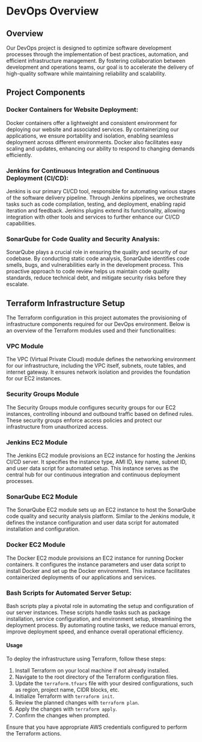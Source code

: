 # DevOps Overview

## Overview
Our DevOps project is designed to optimize software development processes through the implementation of best practices, automation, and efficient infrastructure management. By fostering collaboration between development and operations teams, our goal is to accelerate the delivery of high-quality software while maintaining reliability and scalability.

## Project Components

### Docker Containers for Website Deployment:
Docker containers offer a lightweight and consistent environment for deploying our website and associated services. By containerizing our applications, we ensure portability and isolation, enabling seamless deployment across different environments. Docker also facilitates easy scaling and updates, enhancing our ability to respond to changing demands efficiently.

### Jenkins for Continuous Integration and Continuous Deployment (CI/CD):
Jenkins is our primary CI/CD tool, responsible for automating various stages of the software delivery pipeline. Through Jenkins pipelines, we orchestrate tasks such as code compilation, testing, and deployment, enabling rapid iteration and feedback. Jenkins plugins extend its functionality, allowing integration with other tools and services to further enhance our CI/CD capabilities.

### SonarQube for Code Quality and Security Analysis:
SonarQube plays a crucial role in ensuring the quality and security of our codebase. By conducting static code analysis, SonarQube identifies code smells, bugs, and vulnerabilities early in the development process. This proactive approach to code review helps us maintain code quality standards, reduce technical debt, and mitigate security risks before they escalate.

## Terraform Infrastructure Setup

The Terraform configuration in this project automates the provisioning of infrastructure components required for our DevOps environment. Below is an overview of the Terraform modules used and their functionalities:

### VPC Module
The VPC (Virtual Private Cloud) module defines the networking environment for our infrastructure, including the VPC itself, subnets, route tables, and internet gateway. It ensures network isolation and provides the foundation for our EC2 instances.

### Security Groups Module
The Security Groups module configures security groups for our EC2 instances, controlling inbound and outbound traffic based on defined rules. These security groups enforce access policies and protect our infrastructure from unauthorized access.

### Jenkins EC2 Module
The Jenkins EC2 module provisions an EC2 instance for hosting the Jenkins CI/CD server. It specifies the instance type, AMI ID, key name, subnet ID, and user data script for automated setup. This instance serves as the central hub for our continuous integration and continuous deployment processes.

### SonarQube EC2 Module
The SonarQube EC2 module sets up an EC2 instance to host the SonarQube code quality and security analysis platform. Similar to the Jenkins module, it defines the instance configuration and user data script for automated installation and configuration.

### Docker EC2 Module
The Docker EC2 module provisions an EC2 instance for running Docker containers. It configures the instance parameters and user data script to install Docker and set up the Docker environment. This instance facilitates containerized deployments of our applications and services.

### Bash Scripts for Automated Server Setup:
Bash scripts play a pivotal role in automating the setup and configuration of our server instances. These scripts handle tasks such as package installation, service configuration, and environment setup, streamlining the deployment process. By automating routine tasks, we reduce manual errors, improve deployment speed, and enhance overall operational efficiency.


#### Usage
To deploy the infrastructure using Terraform, follow these steps:

1. Install Terraform on your local machine if not already installed.
2. Navigate to the root directory of the Terraform configuration files.
3. Update the `terraform.tfvars` file with your desired configurations, such as region, project name, CIDR blocks, etc.
4. Initialize Terraform with `terraform init`.
5. Review the planned changes with `terraform plan`.
6. Apply the changes with `terraform apply`.
7. Confirm the changes when prompted.

Ensure that you have appropriate AWS credentials configured to perform the Terraform actions.

